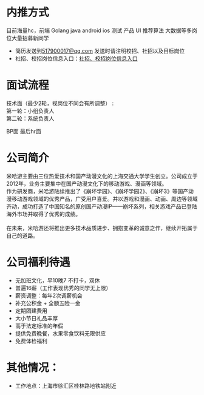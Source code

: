 # 内推方式

目前海量hc，前端 Golang java android ios 测试 产品 UI 推荐算法 大数据等多岗位大量招募新同学

* 简历发送到[517900017@qq.com](mailto:517900017@qq.com) 发送时请注明校招、社招以及目标岗位
* 社招、校招岗位信息入口：[社招、校招岗位信息入口](https://www.mihayo.com/join.html)

# 面试流程

技术面（最少2轮，视岗位不同会有所调整） :<br/>
第一轮：小组负责人<br/>
第二轮：系统负责人<br/>

BP面
最后hr面

# 公司简介
米哈游主要由三位热爱技术和国产动漫文化的上海交通大学学生创立。公司成立于2012年，业务主要集中在国产动漫文化下的移动游戏、漫画等领域。
<br>
作为研发商，米哈游陆续推出了《崩坏学园》、《崩坏学园2》、《崩坏3》等国产动漫移动游戏领域的优秀产品，广受用户喜爱。并以游戏和漫画、动画、周边等领域齐动，成功打造了中国知名的原创国产动漫IP——崩坏系列，相关游戏产品已登陆海外市场并取得了优秀的成绩。         
<br>
在未来，米哈游还将推出更多技术品质进步、拥抱变革的诚意之作，继续开拓属于自己的道路。

# 公司福利待遇

* 无加班文化，早10晚7 不打卡，双休
* 普遍16薪（工作表现优秀的同学无上限）
* 薪资调整：每年2次调薪机会
* 补充公积金 + 全额五险一金
* 定期团建费用
* 大小节日礼品丰厚
* 高于法定标准的年假
* 提供免费晚餐，水果零食饮料无限供应
* 免费体检福利

# 其他情况：
* 工作地点：上海市徐汇区桂林路地铁站附近

